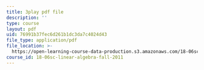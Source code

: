 ```yaml
---
title: 3play pdf file
description: ''
type: course
layout: pdf
uid: 76991b37fec6d261b1dc3da7c4024d43
file_type: application/pdf
file_location: >-
  https://open-learning-course-data-production.s3.amazonaws.com/18-06sc-linear-algebra-fall-2011/76991b37fec6d261b1dc3da7c4024d43_4PnArrxCZLE.pdf
course_id: 18-06sc-linear-algebra-fall-2011
---
```

